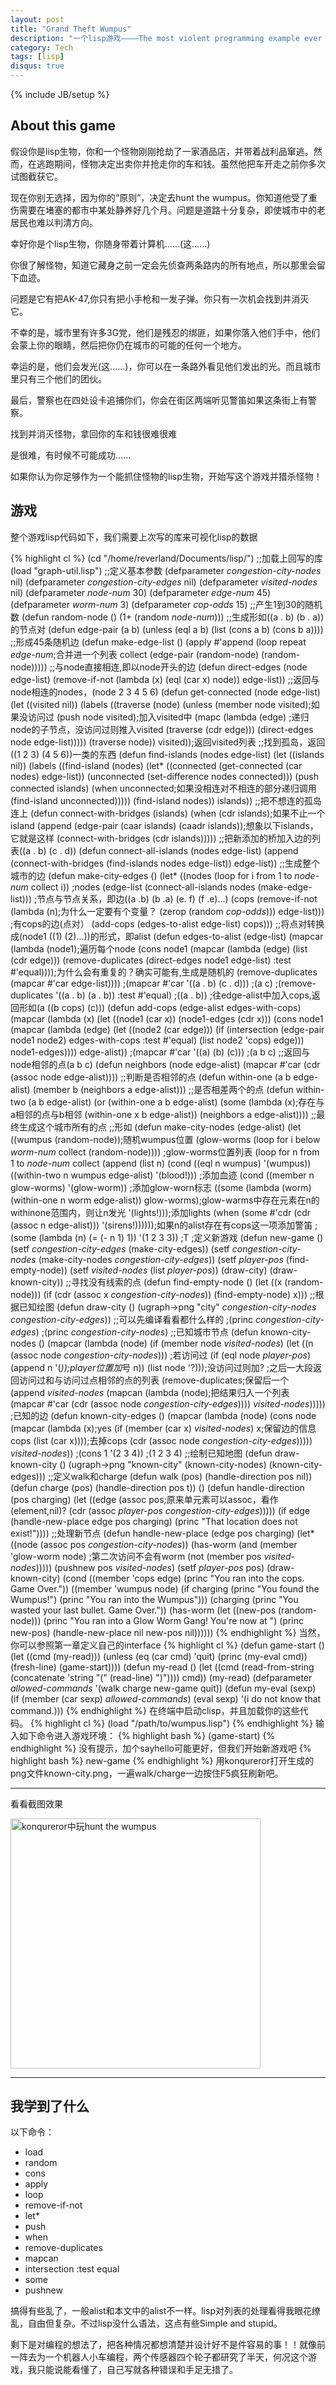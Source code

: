 ```yaml
---
layout: post
title: "Grand Theft Wumpus"
description: "一个lisp游戏————The most violent programming example ever put into a textbook"
category: Tech
tags: [lisp]
disqus: true
---
```

{% include JB/setup %}

## About this game

假设你是lisp生物，你和一个怪物刚刚抢劫了一家酒品店，并带着战利品窜逃。然而，在逃跑期间，怪物决定出卖你并抢走你的车和钱。虽然他把车开走之前你多次试图截获它。

现在你别无选择，因为你的“原则”，决定去hunt the wumpus。你知道他受了重伤需要在堵塞的都市中某处静养好几个月。问题是道路十分复杂，即使城市中的老居民也难以判清方向。

幸好你是个lisp生物，你随身带着计算机......(这......)

你很了解怪物，知道它藏身之前一定会先侦查两条路内的所有地点，所以那里会留下血迹。

问题是它有把AK-47,你只有把小手枪和一发子弹。你只有一次机会找到并消灭它。

不幸的是，城市里有许多3G党，他们是残忍的绑匪，如果你落入他们手中，他们会蒙上你的眼睛，然后把你仍在城市的可能的任何一个地方。

幸运的是，他们会发光(这......)，你可以在一条路外看见他们发出的光。而且城市里只有三个他们的团伙。

最后，警察也在四处设卡追捕你们，你会在街区两端听见警笛如果这条街上有警察。

找到并消灭怪物，拿回你的车和钱很难很难

是很难，有时候不可能成功......

如果你认为你足够作为一个能抓住怪物的lisp生物，开始写这个游戏并猎杀怪物！

## 游戏

整个游戏lisp代码如下，我们需要上次写的库来可视化lisp的数据

{% highlight cl %}
(cd "/home/reverland/Documents/lisp/")
;;加载上回写的库
(load "graph-util.lisp")
;;定义基本参数
(defparameter *congestion-city-nodes* nil)
(defparameter *congestion-city-edges* nil)
(defparameter *visited-nodes* nil)
(defparameter *node-num* 30)
(defparameter *edge-num* 45)
(defparameter *worm-num* 3)
(defparameter *cop-odds* 15)
;;产生1到30的随机数
(defun random-node ()
  (1+ (random *node-num*)))
;;生成形如((a . b) (b . a))的节点对
(defun edge-pair (a b)
  (unless (eql a b)
    (list (cons a b) (cons b a))))
;;形成45条随机边
(defun make-edge-list ()
  (apply #'append (loop repeat *edge-num*;合并进一个列表
                        collect (edge-pair (random-node) (random-node)))))
;;与node直接相连,即以node开头的边
(defun direct-edges (node edge-list)
  (remove-if-not (lambda (x)
                   (eql (car x) node))
                 edge-list))
;;返回与node相连的nodes，(node 2 3 4 5 6)
(defun get-connected (node edge-list)
  (let ((visited nil))
    (labels ((traverse (node)
               (unless (member node visited);如果没访问过
                 (push node visited);加入visited中
                 (mapc (lambda (edge)
                         ;递归node的子节点，没访问过则推入visited
                         (traverse (cdr edge)))
                       (direct-edges node edge-list)))))
      (traverse node))
    visited));返回visited列表
;;找到孤岛，返回((1 2 3) (4 5 6))一类的东西
(defun find-islands (nodes edge-list)
  (let ((islands nil))
    (labels ((find-island (nodes)
               (let* ((connected (get-connected (car nodes) edge-list))
                      (unconnected (set-difference nodes connected)))
                 (push connected islands)
                 (when unconnected;如果没相连对不相连的部分递归调用
                   (find-island unconnected)))))
      (find-island nodes))
    islands))
;;把不想连的孤岛连上
(defun connect-with-bridges (islands)
  (when (cdr islands);如果不止一个island
    (append (edge-pair (caar islands) (caadr islands));想象以下islands，它就是这样
            (connect-with-bridges (cdr islands)))))
;;把新添加的桥加入边的列表((a . b) (c . d))
(defun connect-all-islands (nodes edge-list)
  (append (connect-with-bridges (find-islands nodes edge-list)) edge-list))
;;生成整个城市的边
(defun make-city-edges ()
  (let* ((nodes (loop for i from 1 to *node-num*
                      collect i))
         ;nodes
         (edge-list (connect-all-islands nodes (make-edge-list)))
         ;节点与节点关系，即边((a .b) (b .a) (e. f) (f .e)...) 
         (cops (remove-if-not (lambda (n);为什么一定要有个变量？
                                (zerop (random *cop-odds*)))
                              edge-list)))
    ;有cops的边(点对）
    (add-cops (edges-to-alist edge-list) cops)))
;;将点对转换成(node1 ((1) (2)...))的形式，即alist
(defun edges-to-alist (edge-list)
  (mapcar (lambda (node1);遍历每个node
            (cons node1
                  (mapcar (lambda (edge)
                            (list (cdr edge)))
                          (remove-duplicates (direct-edges node1 edge-list)
                                             :test #'equal))));为什么会有重复的？确实可能有,生成是随机的
          (remove-duplicates (mapcar #'car edge-list))))
;(mapcar #'car '((a . b) (c . d)))
;(a c)
;(remove-duplicates '((a . b) (a . b)) :test #'equal)
;((a . b))
;往edge-alist中加入cops,返回形如(a ((b cops) (c)))
(defun add-cops (edge-alist edges-with-cops)
  (mapcar (lambda (x)
            (let ((node1 (car x))
                  (node1-edges (cdr x)))
              (cons node1
                    (mapcar (lambda (edge)
                              (let ((node2 (car edge)))
                                (if (intersection (edge-pair node1 node2)
                                                  edges-with-cops
                                                  :test #'equal)
                                  (list node2 'cops)
                                  edge)))
                            node1-edges))))
          edge-alist))
;(mapcar #'car '((a) (b) (c)))
;(a b c)
;;返回与node相邻的点(a b c)
(defun neighbors (node edge-alist)
  (mapcar #'car (cdr (assoc node edge-alist))))
;;判断是否相邻的点
(defun within-one (a b edge-alist)
  (member b (neighbors a edge-alist)))
;;是否相差两个的点
(defun within-two (a b edge-alist)
  (or (within-one a b edge-alist)
      (some (lambda (x);存在与a相邻的点与b相邻
              (within-one x b edge-alist))
            (neighbors a edge-alist))))
;;最终生成这个城市所有的点
;;形如
(defun make-city-nodes (edge-alist)
  (let ((wumpus (random-node));随机wumpus位置
        (glow-worms (loop for i below *worm-num*
                          collect (random-node))))
    ;glow-worms位置列表
    (loop for n from 1 to *node-num*
          collect (append (list n)
                          (cond ((eql n wumpus) '(wumpus))
                                ((within-two n wumpus edge-alist) '(blood!)))
                          ;添加血迹
                          (cond ((member n glow-worms)
                                 '(glow-worm))
                                ;添加glow-worn标志
                                ((some (lambda (worm)
                                         (within-one n worm edge-alist))
                                       glow-worms);glow-warms中存在元素在n的withinone范围内，则让n发光
                                 '(lights!)));添加lights
                          (when (some #'cdr (cdr (assoc n edge-alist)))
                            '(sirens!))))));如果n的alist存在有cops这一项添加警笛
;(some (lambda (n) (= (- n 1) 1)) '(1 2 3 3))
;T
;定义新游戏
(defun new-game ()
  (setf *congestion-city-edges* (make-city-edges))
  (setf *congestion-city-nodes* (make-city-nodes *congestion-city-edges*))
  (setf *player-pos* (find-empty-node))
  (setf *visited-nodes* (list *player-pos*))
  (draw-city)
  (draw-known-city))
;;寻找没有线索的点
(defun find-empty-node ()
  (let ((x (random-node)))
    (if (cdr (assoc x *congestion-city-nodes*))
      (find-empty-node)
      x)))
;;根据已知绘图
(defun draw-city ()
  (ugraph->png "city" *congestion-city-nodes* *congestion-city-edges*))
;;可以先编译看看都什么样的
;(princ *congestion-city-edges*)
;(princ *congestion-city-nodes*)
;;已知城市节点
(defun known-city-nodes ()
  (mapcar (lambda (node)
            (if (member node *visited-nodes*)
              (let ((n (assoc node *congestion-city-nodes*)))
                ;若访问过
                (if (eql node *player-pos*)
                  (append n '(*));player位置加*号
                  n))
              (list node '?)));没访问过则加?
          ;之后一大段返回访问过和与访问过点相邻的点的列表
          (remove-duplicates;保留后一个
            (append *visited-nodes*
                    (mapcan (lambda (node);把结果归入一个列表
                              (mapcar #'car
                                      (cdr (assoc node
                                                  *congestion-city-edges*))))
                            *visited-nodes*)))))
;已知的边
(defun known-city-edges ()
  (mapcar (lambda (node)
            (cons node (mapcar (lambda (x);yes
                                 (if (member (car x) *visited-nodes*)
                                   x;保留边的信息cops
                                   (list (car x))));去掉cops
                               (cdr (assoc node *congestion-city-edges*)))))
          *visited-nodes*))
;(cons 1 '(2 3 4))
;(1 2 3 4)
;;绘制已知地图
(defun draw-known-city ()
  (ugraph->png "known-city" (known-city-nodes) (known-city-edges)))
;;定义walk和charge
(defun walk (pos)
  (handle-direction pos nil))
(defun charge (pos)
  (handle-direction pos t))
()
(defun handle-direction (pos charging)
  (let ((edge (assoc pos;原来单元素可以assoc，看作(element,nil)?
                     (cdr (assoc *player-pos* *congestion-city-edges*)))))
    (if edge
      (handle-new-place edge pos charging)
      (princ "That location does not exist!"))))
;;处理新节点
(defun handle-new-place (edge pos charging)
  (let* ((node (assoc pos *congestion-city-nodes*))
         (has-worm (and (member 'glow-worm node)
                        ;第二次访问不会有worm
                        (not (member pos *visited-nodes*)))))
    (pushnew pos *visited-nodes*)
    (setf *player-pos* pos)
    (draw-known-city)
    (cond ((member 'cops edge) (princ "You ran into the cops. Game Over."))
          ((member 'wumpus node) (if charging
                                   (princ "You found the Wumpus!")
                                   (princ "You ran into the Wumpus")))
          (charging (princ "You wasted your last bullet. Game Over."))
          (has-worm (let ((new-pos (random-node)))
                      (princ "You ran into a Glow Worm Gang! You're now at ")
                      (princ new-pos)
                      (handle-new-place nil new-pos nil))))))
{% endhighlight %}
当然，你可以参照第一章定义自己的interface
{% highlight cl %}
(defun game-start ()
  (let ((cmd (my-read)))
    (unless (eq (car cmd) 'quit)
      (princ (my-eval cmd))
      (fresh-line)
      (game-start))))
(defun my-read ()
  (let ((cmd (read-from-string
               (concatenate 'string "(" (read-line) ")"))))
    cmd))
(my-read)
(defparameter *allowed-commands* '(walk charge new-game quit))
(defun my-eval (sexp)
  (if (member (car sexp) *allowed-commands*)
    (eval sexp)
    '(i do not know that command.)))
{% endhighlight %}
在终端中启动clisp，并且加载你的这些代码。
{% highlight cl %}
(load "/path/to/wumpus.lisp")
{% endhighlight %}
输入如下命令进入游戏环境：
{% highlight bash %}
(game-start)
{% endhighlight %}
没有提示，加个sayhello可能更好，但我们开始新游戏吧
{% highlight bash %}
new-game
{% endhighlight %}
用konqureror打开生成的png文件known-city.png，一遍walk/charge一边按住F5疯狂刷新吧。

***

看看截图效果

<img src="http://lhtlyybox.googlecode.com/files/%E6%8A%93%E5%9B%BE70.png" hight="200" width="400" alt="konqureror中玩hunt the wumpus" />

***

## 我学到了什么

以下命令：

- load
- random
- cons
- apply
- loop
- remove-if-not
- let*
- push
- when
- remove-duplicates
- mapcan
- intersection :test equal
- some
- pushnew

搞得有些乱了，一般alist和本文中的alist不一样。lisp对列表的处理看得我眼花缭乱，自由但复杂。不过lisp没什么语法，这点有些Simple and stupid。

剩下是对编程的想法了，把各种情况都想清楚并设计好不是件容易的事！！就像前一阵去为一个机器人小车编程，两个传感器四个轮子都研究了半天，何况这个游戏，我只能说能看懂了，自己写就各种错误和手足无措了。

